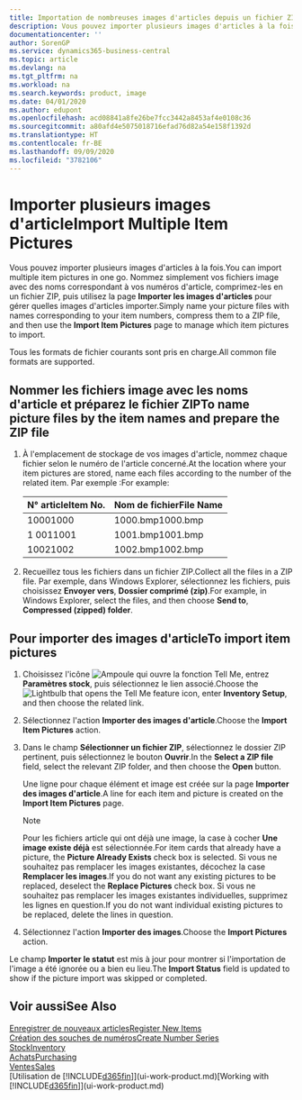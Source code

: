 ```yaml
---
title: Importation de nombreuses images d'articles depuis un fichier ZIP| Microsoft Docs
description: Vous pouvez importer plusieurs images d'articles à la fois. Nommez simplement vos fichiers image avec des noms correspondant à vos numéros d'article, comprimez-les en un fichier zip, puis utilisez la page Importer les images d'articles pour gérer quelles images d'articles importer.
documentationcenter: ''
author: SorenGP
ms.service: dynamics365-business-central
ms.topic: article
ms.devlang: na
ms.tgt_pltfrm: na
ms.workload: na
ms.search.keywords: product, image
ms.date: 04/01/2020
ms.author: edupont
ms.openlocfilehash: acd08841a8fe26be7fcc3442a8453af4e0108c36
ms.sourcegitcommit: a80afd4e5075018716efad76d82a54e158f1392d
ms.translationtype: HT
ms.contentlocale: fr-BE
ms.lasthandoff: 09/09/2020
ms.locfileid: "3782106"
---
```

# <a name="import-multiple-item-pictures"></a><span data-ttu-id="4f921-104">Importer plusieurs images d'article</span><span class="sxs-lookup"><span data-stu-id="4f921-104">Import Multiple Item Pictures</span></span>
<span data-ttu-id="4f921-105">Vous pouvez importer plusieurs images d'articles à la fois.</span><span class="sxs-lookup"><span data-stu-id="4f921-105">You can import multiple item pictures in one go.</span></span> <span data-ttu-id="4f921-106">Nommez simplement vos fichiers image avec des noms correspondant à vos numéros d'article, comprimez-les en un fichier ZIP, puis utilisez la page **Importer les images d'articles** pour gérer quelles images d'articles importer.</span><span class="sxs-lookup"><span data-stu-id="4f921-106">Simply name your picture files with names corresponding to your item numbers, compress them to a ZIP file, and then use the **Import Item Pictures** page to manage which item pictures to import.</span></span>

<span data-ttu-id="4f921-107">Tous les formats de fichier courants sont pris en charge.</span><span class="sxs-lookup"><span data-stu-id="4f921-107">All common file formats are supported.</span></span>

## <a name="to-name-picture-files-by-the-item-names-and-prepare-the-zip-file"></a><span data-ttu-id="4f921-108">Nommer les fichiers image avec les noms d'article et préparez le fichier ZIP</span><span class="sxs-lookup"><span data-stu-id="4f921-108">To name picture files by the item names and prepare the ZIP file</span></span>
1. <span data-ttu-id="4f921-109">À l'emplacement de stockage de vos images d'article, nommez chaque fichier selon le numéro de l'article concerné.</span><span class="sxs-lookup"><span data-stu-id="4f921-109">At the location where your item pictures are stored, name each files according to the number of the related item.</span></span> <span data-ttu-id="4f921-110">Par exemple :</span><span class="sxs-lookup"><span data-stu-id="4f921-110">For example:</span></span>

    |<span data-ttu-id="4f921-111">N° article</span><span class="sxs-lookup"><span data-stu-id="4f921-111">Item No.</span></span>|<span data-ttu-id="4f921-112">Nom de fichier</span><span class="sxs-lookup"><span data-stu-id="4f921-112">File Name</span></span>|
    |-|-|
    |<span data-ttu-id="4f921-113">1000</span><span class="sxs-lookup"><span data-stu-id="4f921-113">1000</span></span>|<span data-ttu-id="4f921-114">1000.bmp</span><span class="sxs-lookup"><span data-stu-id="4f921-114">1000.bmp</span></span>|
    |<span data-ttu-id="4f921-115">1 001</span><span class="sxs-lookup"><span data-stu-id="4f921-115">1001</span></span>|<span data-ttu-id="4f921-116">1001.bmp</span><span class="sxs-lookup"><span data-stu-id="4f921-116">1001.bmp</span></span>|
    |<span data-ttu-id="4f921-117">1002</span><span class="sxs-lookup"><span data-stu-id="4f921-117">1002</span></span>|<span data-ttu-id="4f921-118">1002.bmp</span><span class="sxs-lookup"><span data-stu-id="4f921-118">1002.bmp</span></span>|

2. <span data-ttu-id="4f921-119">Recueillez tous les fichiers dans un fichier ZIP.</span><span class="sxs-lookup"><span data-stu-id="4f921-119">Collect all the files in a ZIP file.</span></span> <span data-ttu-id="4f921-120">Par exemple, dans Windows Explorer, sélectionnez les fichiers, puis choisissez **Envoyer vers**, **Dossier comprimé (zip)**.</span><span class="sxs-lookup"><span data-stu-id="4f921-120">For example, in Windows Explorer, select the files, and then choose **Send to**, **Compressed (zipped) folder**.</span></span>     

## <a name="to-import-item-pictures"></a><span data-ttu-id="4f921-121">Pour importer des images d'article</span><span class="sxs-lookup"><span data-stu-id="4f921-121">To import item pictures</span></span>
1. <span data-ttu-id="4f921-122">Choisissez l'icône ![Ampoule qui ouvre la fonction Tell Me](media/ui-search/search_small.png "Dites-moi ce que vous voulez faire"), entrez **Paramètres stock**, puis sélectionnez le lien associé.</span><span class="sxs-lookup"><span data-stu-id="4f921-122">Choose the ![Lightbulb that opens the Tell Me feature](media/ui-search/search_small.png "Tell me what you want to do") icon, enter **Inventory Setup**, and then choose the related link.</span></span>
2. <span data-ttu-id="4f921-123">Sélectionnez l'action **Importer des images d'article**.</span><span class="sxs-lookup"><span data-stu-id="4f921-123">Choose the **Import Item Pictures** action.</span></span>
3. <span data-ttu-id="4f921-124">Dans le champ **Sélectionner un fichier ZIP**, sélectionnez le dossier ZIP pertinent, puis sélectionnez le bouton **Ouvrir**.</span><span class="sxs-lookup"><span data-stu-id="4f921-124">In the **Select a ZIP file** field, select the relevant ZIP folder, and then choose the **Open** button.</span></span>

    <span data-ttu-id="4f921-125">Une ligne pour chaque élément et image est créée sur la page **Importer des images d'article**.</span><span class="sxs-lookup"><span data-stu-id="4f921-125">A line for each item and picture is created on the **Import Item Pictures** page.</span></span>

    > [!NOTE]
    > <span data-ttu-id="4f921-126">Pour les fichiers article qui ont déjà une image, la case à cocher **Une image existe déjà** est sélectionnée.</span><span class="sxs-lookup"><span data-stu-id="4f921-126">For item cards that already have a picture, the **Picture Already Exists** check box is selected.</span></span> <span data-ttu-id="4f921-127">Si vous ne souhaitez pas remplacer les images existantes, décochez la case **Remplacer les images**.</span><span class="sxs-lookup"><span data-stu-id="4f921-127">If you do not want any existing pictures to be replaced, deselect the **Replace Pictures** check box.</span></span> <span data-ttu-id="4f921-128">Si vous ne souhaitez pas remplacer les images existantes individuelles, supprimez les lignes en question.</span><span class="sxs-lookup"><span data-stu-id="4f921-128">If you do not want individual existing pictures to be replaced, delete the lines in question.</span></span>

3. <span data-ttu-id="4f921-129">Sélectionnez l'action **Importer des images**.</span><span class="sxs-lookup"><span data-stu-id="4f921-129">Choose the **Import Pictures** action.</span></span>

<span data-ttu-id="4f921-130">Le champ **Importer le statut** est mis à jour pour montrer si l'importation de l'image a été ignorée ou a bien eu lieu.</span><span class="sxs-lookup"><span data-stu-id="4f921-130">The **Import Status** field is updated to show if the picture import was skipped or completed.</span></span>       

## <a name="see-also"></a><span data-ttu-id="4f921-131">Voir aussi</span><span class="sxs-lookup"><span data-stu-id="4f921-131">See Also</span></span>
[<span data-ttu-id="4f921-132">Enregistrer de nouveaux articles</span><span class="sxs-lookup"><span data-stu-id="4f921-132">Register New Items</span></span>](inventory-how-register-new-items.md)  
[<span data-ttu-id="4f921-133">Création des souches de numéros</span><span class="sxs-lookup"><span data-stu-id="4f921-133">Create Number Series</span></span>](ui-create-number-series.md)  
[<span data-ttu-id="4f921-134">Stock</span><span class="sxs-lookup"><span data-stu-id="4f921-134">Inventory</span></span>](inventory-manage-inventory.md)  
[<span data-ttu-id="4f921-135">Achats</span><span class="sxs-lookup"><span data-stu-id="4f921-135">Purchasing</span></span>](purchasing-manage-purchasing.md)  
[<span data-ttu-id="4f921-136">Ventes</span><span class="sxs-lookup"><span data-stu-id="4f921-136">Sales</span></span>](sales-manage-sales.md)  
<span data-ttu-id="4f921-137">[Utilisation de [!INCLUDE[d365fin](includes/d365fin_md.md)]](ui-work-product.md)</span><span class="sxs-lookup"><span data-stu-id="4f921-137">[Working with [!INCLUDE[d365fin](includes/d365fin_md.md)]](ui-work-product.md)</span></span>
